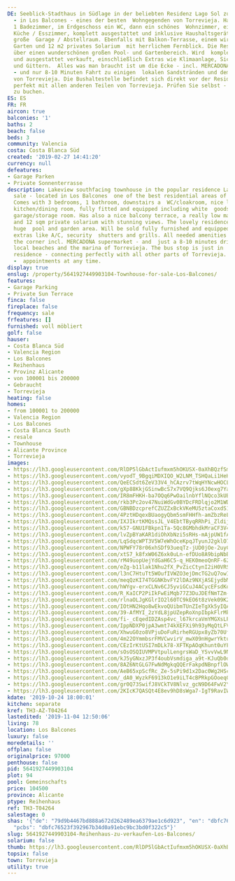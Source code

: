 ```yaml
---
DE: Seeblick-Stadthaus in Südlage in der beliebten Residenz Lago Sol zu verkaufen
  - in Los Balcones - eines der besten  Wohngegenden von Torrevieja. Hat 3 Schlafzimmer,
  1 Badezimmer, im Erdgeschoss ein WC, dann ein schönes  Wohnzimmer, eine separate
  Küche / Esszimmer, komplett ausgestattet und inklusive Haushaltsgeräte sowie eine
  große  Garage / Abstellraum. Ebenfalls mit Balkon-Terrasse, einem wirklich pflegeleichten
  Garten und 12 m2 privates Solarium  mit herrlichem Fernblick. Die Residenz verfügt
  über einen wunderschönen großen Pool- und Gartenbereich. Wird  komplett möbliert
  und ausgestattet verkauft, einschließlich Extras wie Klimaanlage, Sicherheitsrollläden
  und Gittern.  Alles was man braucht ist um die Ecke - incl. MERCADONA Supermarkt
  - und nur 8-10 Minuten Fahrt zu einigen  lokalen Sandstränden und dem Jachthafen
  von Torrevieja. Die Bushaltestelle befindet sich direkt vor der Residenz und  verbindet
  perfekt mit allen anderen Teilen von Torrevieja. Prüfen Sie selbst - Termine jederzeit
  zu buchen.
ES: ES
FR: FR
aircon: true
balconies: '1'
baths: 2
beach: false
beds: 3
community: Valencia
costa: Costa Blanca Süd
created: '2019-02-27 14:41:20'
currency: null
defeatures:
- Garage Parken
- Private Sonnenterrasse
description: Lakeview southfacing townhouse in the popular residence Lago Sol for
  sale - located in Los Balcones  one of the best residential areas of Torrevieja.
  Comes with 3 bedrooms, 1 bathroom, downstairs a  WC/cloakroom, nice lounge, separate
  kitchen/dining room, fully fitted and equipped including white  goods, and large
  garage/storage room. Has also a nice balcony terrace, a really low maintenance patio  garden
  and 12 sqm private solarium with stunning views. The lovely residence has a wonderful
  huge  pool and garden area. Will be sold fully furnished and equipped including
  extras like A/C, security  shutters and grills. All needed amenities are just around
  the corner incl. MERCADONA supermarket - and  just a 8-10 minutes drive to some
  local beaches and the marina of Torrevieja. The bus stop is just in  front of the
  residence - connecting perfectly with all other parts of Torrevieja. Come and see
  -  appointments at any time.
display: true
enslug: /property/5641927449903104-Townhouse-for-sale-Los-Balcones/
features:
- Garage Parking
- Private Sun Terrace
finca: false
fireplace: false
frequency: sale
frfeatures: []
furnished: voll möbliert
golf: false
hauser:
- Costa Blanca Süd
- Valencia Region
- Los Balcones
- Reihenhaus
- Provinz Alicante
- von 100001 bis 200000
- Gebraucht
- Torrevieja
heating: false
homes:
- from 100001 to 200000
- Valencia Region
- Los Balcones
- Costa Blanca South
- resale
- Townhouse
- Alicante Province
- Torrevieja
images:
- https://lh3.googleusercontent.com/RlDP5lGbActIufmxm5hOKUSX-0aXhBQzfSmell9ptm3KYxcmBxWmEbdPsD-dN5IxuPe7zl1PK7qvQmCoJ1M=w640-rj-e30-l100
- https://lh3.googleusercontent.com/vyodT_9BgqiMDXIQO_W2LNM_TSHQaLi1HeHHz6ALDsTUaw055F3JUMtRMFoFbmbHA3uSR77xSqFS-kJwYRQ1=w640-rj-e30-l100
- https://lh3.googleusercontent.com/QeECSdt6ZeV33V4_hCAzrv7tWqHYNcwHOCLF8QTNqsOjeIM13kyBE23L7RG176TMcJZpfCPr_u7XdJRysaPA=w640-rj-e30-l100
- https://lh3.googleusercontent.com/gXp88KkjGSinwBcS7x7VQ9Qjks6J0exg7YauFTGlpXCMDYfqYUcnGcdc8QFFtJRgiN6RcxJceCome1VmqEg6=w640-rj-e30-l100
- https://lh3.googleusercontent.com/IR8mFHKH-ba7OQq6PwOailnbYflNQco3kUBuczLurQKOGwcg_4Pz2bMGD8xmIz-byTMFc5TZu_EQuYbB5Jij=w640-rj-e30-l100
- https://lh3.googleusercontent.com/rkb3Pc2ov47NuiWdGv0BYDcFRDlqjo2M1WDjxTzV7Uobc_Osj2RXhx_X_eg_YQgj6DXOT0bNeUPW5xEI8pQ=w640-rj-e30-l100
- https://lh3.googleusercontent.com/GBNBDzcprefCZUZZxBckVKeMU5ztaCoxdS1LVpRopkXe_EXpn1c7r4t_e5LKmDWtgZBkRzRRd1ri_DoUcWmC=w640-rj-e30-l100
- https://lh3.googleusercontent.com/4PztHDqexBUaogyQbm5smFHHfh-amZbzReL1Ln-yS_Dlckr0jatQPz_bmurHlogHXGI93F9BEReLcUCVgL8=w640-rj-e30-l100
- https://lh3.googleusercontent.com/IXJIkrtKMQssJL_V4EbtTByqRRhPi_ZldijxEUZRlkFmfE9fWazvw70SCqr49AxjAA45A973y0aZUJp6nUs=w640-rj-e30-l100
- https://lh3.googleusercontent.com/k57-GNU1FBkpn1Ta-5Qc8GMbhdkMraCF3V4gjSYPrLelLevBPXeKscR-9P0xeweh1zG_iRtboxJHWpH329IU=w640-rj-e30-l100
- https://lh3.googleusercontent.com/lvZpBYaKAR1diOhXbNzi5sRHs-mAjpUW1fAxctJcCc8HhUwOVH9hr_pRjSPYXV5iPv9Yr8i_H1OUQae89XchGg=w640-rj-e30-l100
- https://lh3.googleusercontent.com/LqSdqcWPT3V5W7eWhOceKpqJTyunJ2gklO7d3Gjmy4Hg0w9k6D0PTGmxQ3qRi2PZo8ACa3NOJ2I-tNgNJ3U=w640-rj-e30-l100
- https://lh3.googleusercontent.com/NPWFY78r06xhSDf93ueqTz-jUD0jOe-2uyCFxokSxqO9hAlpB0wrFDBt6pywMpCvkq5PXD9k9AiDwFAXPZ0=w640-rj-e30-l100
- https://lh3.googleusercontent.com/xtS7_k8fxW06Z6xk0uLn-efDUo8A9bipNbBM2U1n_y_wooZqKAnQnHjn8NobJctTc9epdpldq2_GgyMLBiRk=w640-rj-e30-l100
- https://lh3.googleusercontent.com/rM49uopUejYdGaH6C5-q_HEK0meoQnRF-62PyIrmGaxqRuO8uDoqYtH9bJ9ydIIxlrds2cQskXrD5x_Eyznv=w640-rj-e30-l100
- https://lh3.googleusercontent.com/eZg-b11lak1Nhu2fX_PvZicCtynI2iH0VRSa5rcqrTwYXgP2RAvI8qk6G4sBKCnkyEVauOZz10XozX9yQ8XB=w640-rj-e30-l100
- https://lh3.googleusercontent.com/l3nC7HtuTt5WOufIVWZO3ejDmcTG2uQ7owICuxhLpft6DM1iFmgthEQGVQhpp0ElO2gwQQdE-YEJtP9LOKah=w640-rj-e30-l100
- https://lh3.googleusercontent.com/meqQzKI74TGGNKbvFY2lDAz9NXjASEjydbMbjxoGYbcgJmqYOMlGb1AHursgH6WvlMM6xrppF4WKn7dGSMD0=w640-rj-e30-l100
- https://lh3.googleusercontent.com/hWYgv-erxCLNv6CJ5yviGCuJ4ACycEFsdKoerCe-L5gFie6fgm61sTvc4bGoBDMObNd9F50xV_EQMaSZTcHI-w=w640-rj-e30-l100
- https://lh3.googleusercontent.com/R_KaICP2PiIkFwEiMqb77Z3DuJDEfNmTZm-5Oja5boJfrB48gM7qrkfbHSbTDT-M35YswIpUey9JWLO118CbBw=w640-rj-e30-l100
- https://lh3.googleusercontent.com/rlnaOLJgKGlrIO2l60TC9kEO6t8zVek09K2q3CQ_PTiFnI_rbQfHFaAAKOD0Du-mwrG_nrr0Yhb4ZSn-sAj-Cw=w640-rj-e30-l100
- https://lh3.googleusercontent.com/IOtHN2Hqo8wEkvoQUibmTUnZIeTgXk5yIQANpi53-IuDLqMBGn3jyCKwyScwx6M5aXjrbYP0V4SI0j0TDvcVCg=w640-rj-e30-l100
- https://lh3.googleusercontent.com/39-AfMYI_2zYdL8jpUZepRoXnpIbpkFlrMkajG-nVihcJD53ZiNKIJOcqVS4wa-EUZlApltXOn3GhEVHASfP=w640-rj-e30-l100
- https://lh3.googleusercontent.com/fi-_cEqedIDZAsp4vc_l67krcaVmYMGXsLPW4A1eFUsL4dmUR41bDUVbjpThsWL9xlyJpGzqhMaFjVVIszXc=w640-rj-e30-l100
- https://lh3.googleusercontent.com/IppNDXP0jpA3wmt74kXEFXi9h93yMqQtLFVGzUWF9l0FBIMwlRIGWccHjNfxsokmvr4D4BJV7WEW_qPqRcQ=w640-rj-e30-l100
- https://lh3.googleusercontent.com/XhwuG0zo8VPjuDoFuRirheRGUpx8yZb70UftH7csFenbUfaY4qS3VyqFNkjHBhElOdl0v9umHywr4qNBtS4y=w640-rj-e30-l100
- https://lh3.googleusercontent.com/4m22OYmmbsrFMVCwvirV_mwX09nHgwrYktu3iR9UeEyVLmP4hQkewm8k9Z5hKCp4R2m9nPIxrY3iIFklWPln3w=w640-rj-e30-l100
- https://lh3.googleusercontent.com/CEzIrKtUSI7mDLk78-XFTKpAOqKhunt0uYFmip3EeDeWbEBa33_dKuz6DFxsyqjc37-qyh7w24AQ9f8Gk6E=w640-rj-e30-l100
- https://lh3.googleusercontent.com/sOsOSQIUVMPVtpulLengrsWaD_YSvvVwL9NGYPm9fsTeLExmEMncggVpdY6IGAkBcD-aohJ1osJhrcO1oA4=w640-rj-e30-l100
- https://lh3.googleusercontent.com/kJ5yGNxzJP3f4oubVsmdiga_a9t-KJuQb0dMEieY_7lLmVAYXv070rF2x1PWHSVejmJuvA0tu-CADyYVTxw=w640-rj-e30-l100
- https://lh3.googleusercontent.com/8AZ6NtGLG7FwNdMgkqQQErFakpdNBnpflOWvcbqTvnN5DxrCgfPXsSaxN8za1x7r3IaXtZ1KYCrsv8BDmB1mSQ=w640-rj-e30-l100
- https://lh3.googleusercontent.com/AeB65xpScfRc_Ze-5sPi9d1x2Dac0Wg2HSc_WCWmbH0NhYXNlDupb6v5sxPrOLmxqWQi5Byk90d6awR496I=w640-rj-e30-l100
- https://lh3.googleusercontent.com/_dA0_WyzkF6913kO1e9iLT4cBPRkpGOoeq0FNSx0X00HKlA8ITWUuF4Xpdi2xtc_iLi6A0dKTBGCbIjo2PRwbw=w640-rj-e30-l100
- https://lh3.googleusercontent.com/gr0Q73SwifJ8VCkTV8Nlvz_gcN9D64FwV2Y3XkbbqPnsRcuM8FP_MLo5Pi91bIPTv81E0BPUP5PRHZWJ1Yw=w640-rj-e30-l100
- https://lh3.googleusercontent.com/2KIcK7QASQt4E8ev9hD8sWga7-IgT9RavIWTabrpmBzr1HjDHygv_e_Ce5TYlWyfMyTj14q-qwKaVRuWLfF-=w640-rj-e30-l100
kdate: '2019-10-24 18:00:01'
kitchen: separate
kref: TH3-AZ-T04264
lastedited: '2019-11-04 12:50:06'
living: 78
location: Los Balcones
luxury: false
moredetails: ''
offplan: false
originalprice: 97000
penthouse: false
pid: 5641927449903104
plot: 94
pool: Gemeinschafts
price: 104500
province: Alicante
ptype: Reihenhaus
ref: TH3-T04264
salestage: 0
shas: '{"de": "79d9b4467bd888a672d262489ea6379ae1c6d923", "en": "dbfc76523f392967b34d0a91ebc9bc3bd0f322c5",
  "pcbs": "dbfc76523f392967b34d0a91ebc9bc3bd0f322c5"}'
slug: 5641927449903104-Reihenhaus-zu-verkaufen-Los-Balcones/
solarium: false
thumb: https://lh3.googleusercontent.com/RlDP5lGbActIufmxm5hOKUSX-0aXhBQzfSmell9ptm3KYxcmBxWmEbdPsD-dN5IxuPe7zl1PK7qvQmCoJ1M=w400-h240-n-rj-e30-l100
topsix: false
town: Torrevieja
utility: true
---
```

